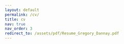 ```yaml
---
layout: default
permalink: /cv/
title: cv
nav: true
nav_order: 3
redirect_to: /assets/pdf/Resume_Gregory_Dannay.pdf
---
```

